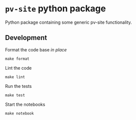 # `pv-site` python package

Python package containing some generic pv-site functionality.

## Development

Format the code base *in place*

    make format

Lint the code

    make lint

Run the tests

    make test

Start the notebooks

    make notebook
